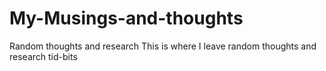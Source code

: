 
# My-Musings-and-thoughts
Random thoughts and research
This is where I leave random thoughts and research tid-bits
